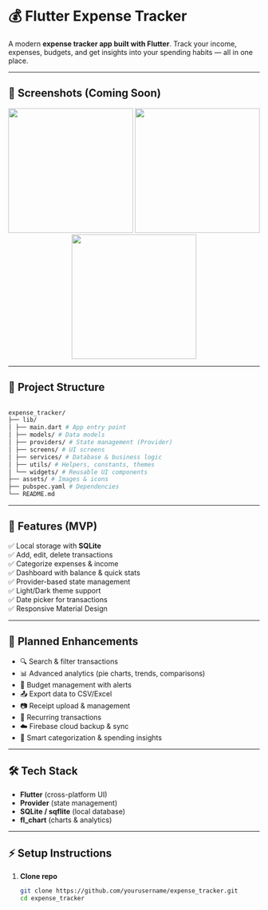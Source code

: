 # 💰 Flutter Expense Tracker

A modern **expense tracker app built with Flutter**. Track your income, expenses, budgets, and get insights into your spending habits — all in one place.  

---

## 📸 Screenshots (Coming Soon)
<!-- Add app screenshots here once ready -->
<p align="center">
  <img src="assets/images/demo1.png" width="250" />
  <img src="assets/images/demo2.png" width="250" />
  <img src="assets/images/demo3.png" width="250" />
</p>

---

## 📁 Project Structure
```bash

expense_tracker/
├── lib/
│ ├── main.dart # App entry point
│ ├── models/ # Data models
│ ├── providers/ # State management (Provider)
│ ├── screens/ # UI screens
│ ├── services/ # Database & business logic
│ ├── utils/ # Helpers, constants, themes
│ └── widgets/ # Reusable UI components
├── assets/ # Images & icons
├── pubspec.yaml # Dependencies
└── README.md
```

---

## 🚀 Features (MVP)
✅ Local storage with **SQLite**  
✅ Add, edit, delete transactions  
✅ Categorize expenses & income  
✅ Dashboard with balance & quick stats  
✅ Provider-based state management  
✅ Light/Dark theme support  
✅ Date picker for transactions  
✅ Responsive Material Design  

---

## 🔮 Planned Enhancements
- 🔍 Search & filter transactions  
- 📊 Advanced analytics (pie charts, trends, comparisons)  
- 🎯 Budget management with alerts  
- 📤 Export data to CSV/Excel  
- 📷 Receipt upload & management  
- 🔄 Recurring transactions  
- ☁️ Firebase cloud backup & sync  
- 🤖 Smart categorization & spending insights  

---

## 🛠️ Tech Stack
- **Flutter** (cross-platform UI)  
- **Provider** (state management)  
- **SQLite / sqflite** (local database)  
- **fl_chart** (charts & analytics)  

---

## ⚡ Setup Instructions

1. **Clone repo**
   ```bash
   git clone https://github.com/yourusername/expense_tracker.git
   cd expense_tracker
```



